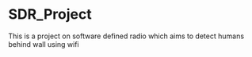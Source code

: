 # SDR_Project
This is a project on software defined radio which aims to detect humans behind wall using wifi
